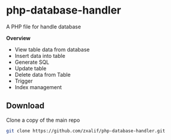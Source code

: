 # php-database-handler
A PHP file for handle database

**Overview**
- View table data from database
- Insert data into table
- Generate SQL
- Update table
- Delete data from Table
- Trigger
- Index management

Download
---------
Clone a copy of the main repo
```bash
git clone https://github.com/zxalif/php-database-handler.git
```
